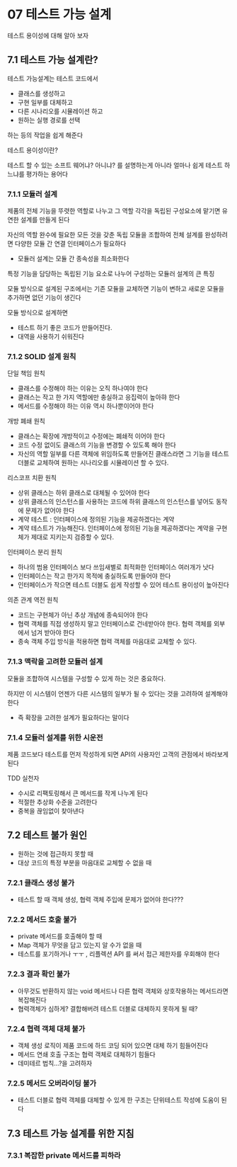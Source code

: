# 07 테스트 가능 설계

테스트 용이성에 대해 알아 보자

## 7.1 테스트 가능 설계란?

테스트 가능설계는 테스트 코드에서

- 클래스를 생성하고
- 구현 일부를 대체하고
- 다른 시나리오를 시뮬레이션 하고
- 원하는 실행 경로를 선택

하는 등의 작업을 쉽게 해준다

테스트 용이성이란?

테스트 할 수 있는 소프트 웨어냐? 아니냐? 를 설명하는게 아니라 얼마나 쉽게 테스트 하느냐를 평가하는 용어다

### 7.1.1 모듈러 설계

제품의 전체 기능을 뚜렷한 역할로 나누고 그 역할 각각을 독립된 구성요소에 맡기면 유연한 설계를 만들게 된다

자신의 역할 완수에 필요한 모든 것을 갖춘 독립 모듈을 조합하여 전체 설계를 완성하려면 다양한 모듈 간 연결 인터페이스가 필요하다

- 모듈러 설계는 모듈 간 종속성을 최소화한다

특정 기능을 담당하는 독립된 기능 요소로 나누어 구성하는 모듈러 설계의 큰 특징

모듈 방식으로 설계된 구조에서는 기존 모듈을 교체하면 기능이 변하고 새로운 모듈을 추가하면 없던 기능이 생긴다

모듈 방식으로 설계하면

- 테스트 하기 좋은 코드가 만들어진다.
- 대역을 사용하기 쉬워진다

### 7.1.2 SOLID 설계 원칙

단일 책임 원칙

- 클래스를 수정해야 하는 이유는 오직 하나여야 한다
- 클래스는 작고 한 가지 역할에만 충실하고 응집력이 높아햐 한다
- 메서드를 수정해야 하는 이유 역시 하나뿐이어야 한다

개방 폐쇄 원칙

- 클래스는 확장에 개방적이고 수정에는 폐쇄적 이어야 한다
- 코드 수정 없이도 클래스의 기능을 변경할 수 있도록 해야 한다
- 자신의 역할 일부를 다른 객체에 위임하도록 만들어진 클래스라면
그 기능을 테스트 더블로 교체하여 원하는 시나리오를 시뮬레이션 할 수 있다.

리스코프 치환 원칙

- 상위 클래스는 하위 클래스로 대체될 수 있어야 한다
- 상위 클래스의 인스턴스를 사용하는 코드에 하위 클래스의 인스턴스를 넣어도 동작에 문제가 없어야 한다
- 계약 테스트 : 인터페이스에 정의된 기능을 제공하겠다는 계약
- 계약 테스트가 가능해진다. 인터페이스에 정의된 기능을 제공하겠다는 계약을 구현체가 제대로 지키는지 검증할 수 있다.

인터페이스 분리 원칙

- 하나의 범용 인터페이스 보다 쓰임새별로 최적화한 인터페이스 여러개가 낫다
- 인터페이스는 작고 한가지 목적에 충실하도록 만들어야 한다
- 인터페이스가 작으면 테스트 더블도 쉽게 작성할 수 있어 테스트 용이성이 높아진다

의존 관계 역전 원칙

- 코드는 구현체가 아닌 추상 개념에 종속되어야 한다
- 협력 객체를 직접 생성하지 말고 인터페이스로 건네받아야 한다. 협력 객체를 외부에서 넘겨 받아야 한다
- 종속 객체 주입 방식을 적용하면 협력 객체를 마음대로 교체할 수 있다.

### 7.1.3 맥락을 고려한 모듈러 설계

모듈을 조합하여 시스템을 구성할 수 있게 하는 것은 중요하다.

하지만 이 시스템이 언젠가 다른 시스템의 일부가 될 수 있다는 것을 고려하여 설계해야 한다

- 즉 확장을 고려한 설계가 필요하다는 말이다

### 7.1.4 모듈러 설계를 위한 시운전

제품 코드보다 테스트를 먼저 작성하게 되면 API의 사용자인 고객의 관점에서 바라보게 된다

TDD 실천자

- 수시로 리팩토링해서 큰 메서드를 작게 나누게 된다
- 적절한 추상화 수준을 고려한다
- 중복을 끊임없이 찾아낸다

## 7.2 테스트 불가 원인
- 원하는 것에 접근하지 못할 때
- 대상 코드의 특정 부분을 마음대로 교체할 수 없을 때

### 7.2.1 클래스 생성 불가

- 테스트 할 때 객체 생성, 협력 객체 주입에 문제가 없어야 한다???

### 7.2.2 메서드 호출 불가

- private 메서드를 호출해야 할 때
- Map 객체가 무엇을 담고 있는지 알 수가 없을 때
- 테스트를 포기하거나 ㅜㅜ , 리플렉션 API 를 써서 접근 제한자를 우회해야 한다

### 7.2.3 결과 확인 불가

- 아무것도 반환하지 않는 void 메서드나 다른 협력 객체와 상호작용하는 메서드라면 복잡해진다
- 협력객체가 심하게? 결합해버려 테스트 더블로 대체하지 못하게 될 때?

### 7.2.4 협력 객체 대체 불가

- 객체 생성 로직이 제품 코드에 하드 코딩 되어 있으면 대체 하기 힘들어진다
- 메서드 연쇄 호출 구조는 협력 객체로 대체하기 힘들다
- 데미테르 법칙...?을 고려하자

### 7.2.5 메서드 오버라이딩 불가

- 테스트 더블로 협력 객체를 대체할 수 있게 한 구조는 단위테스트 작성에 도움이 된다

## 7.3 테스트 가능 설계를 위한 지침

### 7.3.1 복잡한 private 메서드를 피하라